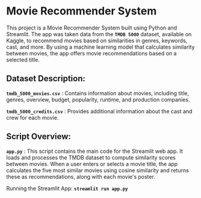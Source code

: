 # Movie Recommender System

This project is a Movie Recommender System built using Python and Streamlit. The app was taken data from the **`TMDB 5000`** dataset, available on Kaggle, to recommend movies based on similarities in genres, keywords, cast, and more. By using a machine learning model that calculates similarity between movies, the app offers movie recommendations based on a selected title.

## Dataset Description:
**`tmdb_5000_movies.csv`**
 : Contains information about movies, including title, genres, overview, budget, popularity, runtime, and production companies.

**`tmdb_5000_credits.csv`**
: Provides additional information about the cast and crew for each movie.

## Script Overview:
**`app.py`**
: This script contains the main code for the Streamlit web app. It loads and processes the TMDB dataset to compute similarity scores between movies. When a user enters or selects a movie title, the app calculates the five most similar movies using cosine similarity and returns these as recommendations, along with each movie's poster.

Running the Streamlit App: **`streamlit run app.py`**
